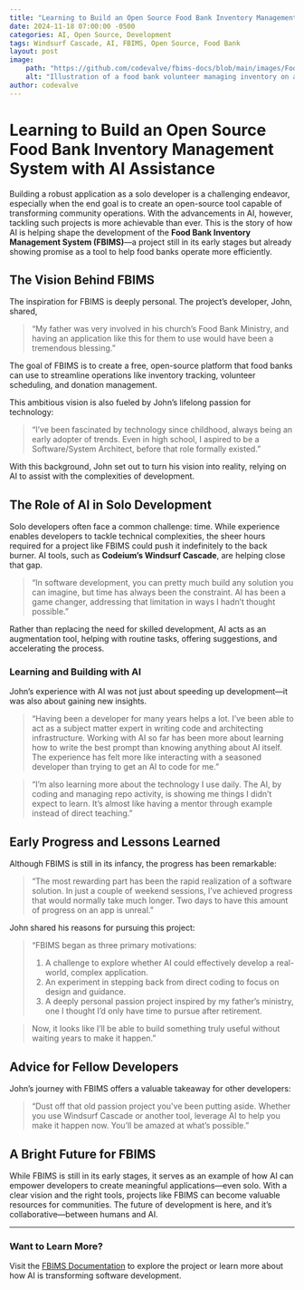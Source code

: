 ```yaml
---
title: "Learning to Build an Open Source Food Bank Inventory Management System with AI Assistance"
date: 2024-11-18 07:00:00 -0500
categories: AI, Open Source, Development
tags: Windsurf Cascade, AI, FBIMS, Open Source, Food Bank
layout: post
image:
    path: "https://github.com/codevalve/fbims-docs/blob/main/images/FoodBank%20-%20Hero%20Image%20-%20App%20-%20Small%20-%20Transparent.png"
    alt: "Illustration of a food bank volunteer managing inventory on a computer, with shelves of food items, including canned goods, fruits, and vegetables, visible in the background. The screen displays an inventory management system with product images, quantities, and a clean, user-friendly interface."
author: codevalve
---
```


# Learning to Build an Open Source Food Bank Inventory Management System with AI Assistance

Building a robust application as a solo developer is a challenging endeavor, especially when the end goal is to create an open-source tool capable of transforming community operations. With the advancements in AI, however, tackling such projects is more achievable than ever. This is the story of how AI is helping shape the development of the **Food Bank Inventory Management System (FBIMS)**—a project still in its early stages but already showing promise as a tool to help food banks operate more efficiently.

## The Vision Behind FBIMS

The inspiration for FBIMS is deeply personal. The project’s developer, John, shared, 

> “My father was very involved in his church’s Food Bank Ministry, and having an application like this for them to use would have been a tremendous blessing.”

The goal of FBIMS is to create a free, open-source platform that food banks can use to streamline operations like inventory tracking, volunteer scheduling, and donation management. 

This ambitious vision is also fueled by John’s lifelong passion for technology:

> “I’ve been fascinated by technology since childhood, always being an early adopter of trends. Even in high school, I aspired to be a Software/System Architect, before that role formally existed.”

With this background, John set out to turn his vision into reality, relying on AI to assist with the complexities of development.

## The Role of AI in Solo Development

Solo developers often face a common challenge: time. While experience enables developers to tackle technical complexities, the sheer hours required for a project like FBIMS could push it indefinitely to the back burner. AI tools, such as **Codeium’s Windsurf Cascade**, are helping close that gap.

> “In software development, you can pretty much build any solution you can imagine, but time has always been the constraint. AI has been a game changer, addressing that limitation in ways I hadn’t thought possible.”

Rather than replacing the need for skilled development, AI acts as an augmentation tool, helping with routine tasks, offering suggestions, and accelerating the process.

### Learning and Building with AI

John’s experience with AI was not just about speeding up development—it was also about gaining new insights.

> “Having been a developer for many years helps a lot. I’ve been able to act as a subject matter expert in writing code and architecting infrastructure. Working with AI so far has been more about learning how to write the best prompt than knowing anything about AI itself. The experience has felt more like interacting with a seasoned developer than trying to get an AI to code for me.”

> “I’m also learning more about the technology I use daily. The AI, by coding and managing repo activity, is showing me things I didn’t expect to learn. It’s almost like having a mentor through example instead of direct teaching.”

## Early Progress and Lessons Learned

Although FBIMS is still in its infancy, the progress has been remarkable:

> “The most rewarding part has been the rapid realization of a software solution. In just a couple of weekend sessions, I’ve achieved progress that would normally take much longer. Two days to have this amount of progress on an app is unreal.”

John shared his reasons for pursuing this project:

> “FBIMS began as three primary motivations:  
> 1. A challenge to explore whether AI could effectively develop a real-world, complex application.  
> 2. An experiment in stepping back from direct coding to focus on design and guidance.  
> 3. A deeply personal passion project inspired by my father’s ministry, one I thought I’d only have time to pursue after retirement.

> Now, it looks like I’ll be able to build something truly useful without waiting years to make it happen.”

## Advice for Fellow Developers

John’s journey with FBIMS offers a valuable takeaway for other developers:

> “Dust off that old passion project you've been putting aside. Whether you use Windsurf Cascade or another tool, leverage AI to help you make it happen now. You’ll be amazed at what’s possible.”

## A Bright Future for FBIMS

While FBIMS is still in its early stages, it serves as an example of how AI can empower developers to create meaningful applications—even solo. With a clear vision and the right tools, projects like FBIMS can become valuable resources for communities. The future of development is here, and it’s collaborative—between humans and AI.

---

### Want to Learn More?

Visit the [FBIMS Documentation](https://codevalve.github.io/fbims-docs/) to explore the project or learn more about how AI is transforming software development.

